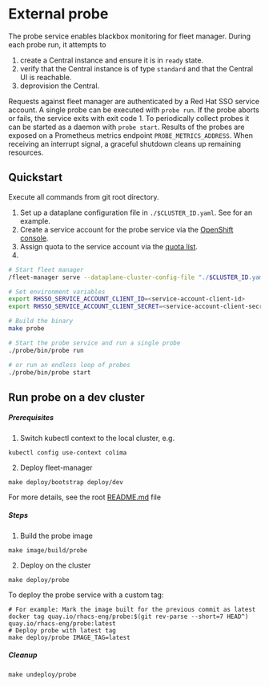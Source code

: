 # External probe

The probe service enables blackbox monitoring for fleet manager. During each
probe run, it attempts to

1. create a Central instance and ensure it is in `ready` state.
2. verify that the Central instance is of type `standard` and that the Central UI is reachable.
3. deprovision the Central.

Requests against fleet manager are authenticated by a Red Hat SSO service account.
A single probe can be executed with `probe run`. If the probe aborts or fails, the service exits with exit code 1.
To periodically collect probes it can be started as a daemon with `probe start`. Results of the probes are exposed on a Prometheus metrics endpoint `PROBE_METRICS_ADDRESS`.
When receiving an interrupt signal, a graceful shutdown cleans up remaining resources.

## Quickstart

Execute all commands from git root directory.

1. Set up a dataplane configuration file in `./$CLUSTER_ID.yaml`. See [](../config/dataplane-cluster-configuration.yaml) for an example.
2. Create a service account for the probe service via the [OpenShift console](https://console.redhat.com/application-services/service-accounts).
3. Assign quota to the service account via the [quota list](../config/quota-management-list-configuration.yaml).
4.

```sh
# Start fleet manager
/fleet-manager serve --dataplane-cluster-config-file "./$CLUSTER_ID.yaml"

# Set environment variables
export RHSSO_SERVICE_ACCOUNT_CLIENT_ID=<service-account-client-id>
export RHSSO_SERVICE_ACCOUNT_CLIENT_SECRET=<service-account-client-secret>

# Build the binary
make probe

# Start the probe service and run a single probe
./probe/bin/probe run

# or run an endless loop of probes
./probe/bin/probe start
```


## Run probe on a dev cluster
##### Prerequisites
1. Switch kubectl context to the local cluster, e.g.
```
kubectl config use-context colima
```
2. Deploy fleet-manager
```
make deploy/bootstrap deploy/dev
```
For more details, see the root [README.md](../README.md) file
##### Steps

1. Build the probe image
```
make image/build/probe
```
2. Deploy on the cluster
```
make deploy/probe
```
To deploy the probe service with a custom tag:
```
# For example: Mark the image built for the previous commit as latest
docker tag quay.io/rhacs-eng/probe:$(git rev-parse --short=7 HEAD^) quay.io/rhacs-eng/probe:latest
# Deploy probe with latest tag
make deploy/probe IMAGE_TAG=latest
```
##### Cleanup
```
make undeploy/probe
```
